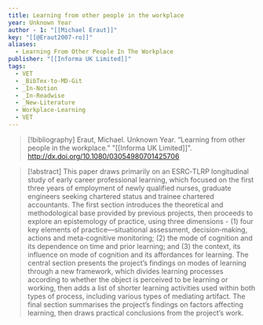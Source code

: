```yaml
---
title: Learning from other people in the workplace
year: Unknown Year
author - 1: "[[Michael Eraut]]"
key: "[[@Eraut2007-ro]]"
aliases:
  - Learning From Other People In The Workplace
publisher: "[[Informa UK Limited]]"
tags:
  - VET
  - _BibTex-to-MD-Git
  - _In-Notion
  - _In-Readwise
  - _New-Literature
  - Workplace-Learning
  - VET
---
```


> [!bibliography]
> Eraut, Michael. Unknown Year. “Learning from other people in the workplace.” "[[Informa UK Limited]]". http://dx.doi.org/10.1080/03054980701425706

> [!abstract]
> This paper draws primarily on an ESRC‐TLRP longitudinal study of early career professional learning, which focused on the first three years of employment of newly qualified nurses, graduate engineers seeking chartered status and trainee chartered accountants. The first section introduces the theoretical and methodological base provided by previous projects, then proceeds to explore an epistemology of practice, using three dimensions -  (1) four key elements of practice—situational assessment, decision‐making, actions and meta‐cognitive monitoring; (2) the mode of cognition and its dependence on time and prior learning; and (3) the context, its influence on mode of cognition and its affordances for learning. The central section presents the project’s findings on modes of learning through a new framework, which divides learning processes according to whether the object is perceived to be learning or working, then adds a list of shorter learning activities used within both types of process, including various types of mediating artifact. The final section summarises the project’s findings on factors affecting learning, then draws practical conclusions from the project’s work.